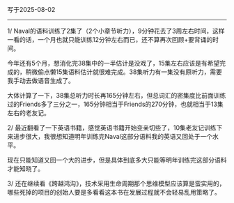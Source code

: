 写于2025-08-02

-----


1/ Naval的语料训练了2集了（2个小章节听力），9分钟花去了3周左右时间，这样一看的话，一个月也就只能训练12分钟左右而已，还不算再次回顾+要背诵的时间。

今年还有5个月，想消化完38集中的一半估计是没戏了，15集左右应该是有希望完成的，稍微偷点懒15集语料估计就很难完成。38集听力有一集没有原听力，需要我手动去做语音生成了。

大体计算了一下，38集总听力时长再165分钟左右，但总词汇的密集度比前面训练过的Friends多了三分之一，165分钟相当于Friends的270分钟，也就相当于13集左右的老友记。


2/ 最近翻看了一下英语书籍，感觉英语书籍开始变亲切些了，10集老友记训练下来进步很大，我很想知道明年训练完Naval这部分语料我的英语又回处于一个水平。

现在只能知道又回一个大的进步，但是具体到底多大只能等明年训练完这部分语料才能知晓了。


3/ 还在继续看《跨越鸿沟》，技术采用生命周期那个思维模型应该算是蛮实用的，哪些死掉的项目的创始人要是多看看这本书在发展过程就不会轻易乱用策略了。

